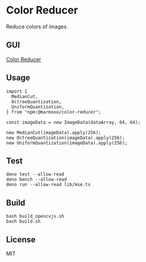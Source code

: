 # Color Reducer

Reduce colors of images.

## GUI

[Color Reducer](https://marmooo.github.io/color-reducer/)

## Usage

```
import {
  MedianCut,
  OctreeQuantization,
  UniformQuantization,
} from "npm:@marmooo/color-reducer";

const imageData = new ImageData(dataArray, 64, 64);

new MedianCut(imageData).apply(256);
new OctreeQuantization(imageData).apply(256);
new UniformQuantization(imageData).apply(256);
```

## Test

```
deno test --allow-read
deno bench --allow-read
deno run --allow-read lib/mse.ts
```

## Build

```
bash build_opencvjs.sh
bash build.sh
```

## License

MIT
